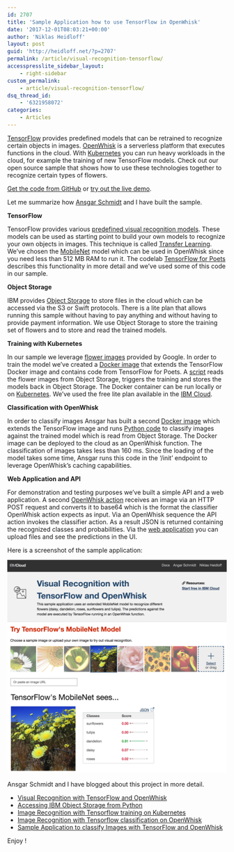 ```yaml
---
id: 2707
title: 'Sample Application how to use TensorFlow in OpenWhisk'
date: '2017-12-01T08:03:21+00:00'
author: 'Niklas Heidloff'
layout: post
guid: 'http://heidloff.net/?p=2707'
permalink: /article/visual-recognition-tensorflow/
accesspresslite_sidebar_layout:
    - right-sidebar
custom_permalink:
    - article/visual-recognition-tensorflow/
dsq_thread_id:
    - '6321958072'
categories:
    - Articles
---
```


[TensorFlow](https://www.tensorflow.org/) provides predefined models that can be retrained to recognize certain objects in images. [OpenWhisk](https://openwhisk.apache.org/) is a serverless platform that executes functions in the cloud. With [Kubernetes](https://kubernetes.io/) you can run heavy workloads in the cloud, for example the training of new TensorFlow models. Check out our open source sample that shows how to use these technologies together to recognize certain types of flowers.

[Get the code from GitHub](https://github.com/nheidloff/visual-recognition-tensorflow-openwhisk) or [try out the live demo](http://visual-recognition-tensorflow.mybluemix.net/).

Let me summarize how [Ansgar Schmidt](https://ansi.23-5.eu) and I have built the sample.

**TensorFlow**

TensorFlow provides various [predefined visual recognition models](https://github.com/tensorflow/models/tree/master/research/slim#Pretrained). These models can be used as starting point to build your own models to recognize your own objects in images. This technique is called [Transfer Learning](https://www.tensorflow.org/tutorials/image_retraining). We’ve chosen the [MobileNet](https://research.googleblog.com/2017/06/mobilenets-open-source-models-for.html) model which can be used in OpenWhisk since you need less than 512 MB RAM to run it. The codelab [TensorFlow for Poets](https://codelabs.developers.google.com/codelabs/tensorflow-for-poets/#0) describes this functionality in more detail and we’ve used some of this code in our sample.

**Object Storage**

IBM provides [Object Storage](https://console.bluemix.net/catalog/infrastructure/object-storage-group) to store files in the cloud which can be accessed via the S3 or Swift protocols. There is a lite plan that allows running this sample without having to pay anything and without having to provide payment information. We use Object Storage to store the training set of flowers and to store and read the trained models.

**Training with Kubernetes**

In our sample we leverage [flower images](https://codelabs.developers.google.com/codelabs/tensorflow-for-poets/#2) provided by Google. In order to train the model we’ve created a [Docker image](https://github.com/AnsgarSchmidt/VisualRecognitionWithTensorflow/blob/master/Train/Dockerfile) that extends the TensorFlow Docker image and contains code from TensorFlow for Poets. A [script](https://github.com/AnsgarSchmidt/VisualRecognitionWithTensorflow/blob/master/Train/execscript.sh) reads the flower images from Object Storage, triggers the training and stores the models back in Object Storage. The Docker container can be run locally or on [Kubernetes](https://github.com/AnsgarSchmidt/VisualRecognitionWithTensorflow/blob/master/Train/train.yml). We’ve used the free lite plan available in the [IBM Cloud](https://console.bluemix.net/containers-kubernetes/home/clusters).

**Classification with OpenWhisk**

In order to classify images Ansgar has built a second [Docker image](https://github.com/AnsgarSchmidt/VisualRecognitionWithTensorflow/blob/master/Classify/Dockerfile) which extends the TensorFlow image and runs [Python code](https://github.com/AnsgarSchmidt/VisualRecognitionWithTensorflow/blob/master/Classify/classifier.py) to classify images against the trained model which is read from Object Storage. The Docker image can be deployed to the cloud as an OpenWhisk function. The classification of images takes less than 160 ms. Since the loading of the model takes some time, Ansgar runs this code in the ‘/init’ endpoint to leverage OpenWhisk’s caching capabilities.

**Web Application and API**

For demonstration and testing purposes we’ve built a simple API and a web application. A second [OpenWhisk action](https://github.com/nheidloff/visual-recognition-tensorflow-openwhisk/blob/master/openwhisk-api/api.js) receives an image via an HTTP POST request and converts it to base64 which is the format the classifier OpenWhisk action expects as input. Via an OpenWhisk sequence the API action invokes the classifier action. As a result JSON is returned containing the recognized classes and probabilities. Via the [web application](https://github.ibm.com/niklas-heidloff/visual-recognition-tensorflow/tree/master/web-app) you can upload files and see the predictions in the UI.

Here is a screenshot of the sample application:

![image](/assets/img/2017/11/tensorflow-openwhisk.png)

Ansgar Schmidt and I have blogged about this project in more detail.

- [Visual Recognition with TensorFlow and OpenWhisk](http://heidloff.net/article/visual-recognition-tensorflow-openwhisk)
- [Accessing IBM Object Storage from Python](https://ansi.23-5.eu/2017/11/accessing-ibm-object-store-python/)
- [Image Recognition with Tensorflow training on Kubernetes](https://ansi.23-5.eu/2017/11/image-recognition-with-tensorflow-training-on-kubernetes/)
- [Image Recognition with Tensorflow classification on OpenWhisk](https://ansi.23-5.eu/2017/11/image-recognition-tensorflow-classification-openwhisk/)
- [Sample Application to classify Images with TensorFlow and OpenWhisk](https://heidloff.net/article/visual-recognition-tensorflow)

Enjoy !